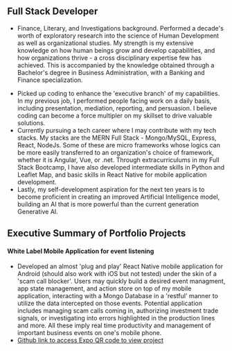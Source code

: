 <h2>Full Stack Developer</h2>
<ul>
  <li>
    Finance, Literary, and Investigations background. Performed a decade's worth of exploratory research into the science of Human Development as well as organizational studies. My strength is my extensive knowledge on how human beings grow and develop capabilities, and how organizations thrive - a cross disciplinary expertise few has achieved. This is accompanied by the knowledge obtained through a Bachelor's degree in Business Administration, with a Banking and Finance specialization.
  </li>
  <p></p>
  <li>
    Picked up coding to enhance the 'executive branch' of my capabilities. In my previous job, I performed people facing work on a daily basis, including presentation, mediation, reporting, and persuasion. I believe coding can become a force multipler on my skillset to drive valuable solutions.
  </li>
  <li>
    Currently pursuing a tech career where I may contribute with my tech stacks. My stacks are the MERN Full Stack - Mongo/MySQL, Express, React, NodeJs. Some of these are micro frameworks whose logics can be more easily transferred to an organization's choice of framework, whether it is Angular, Vue, or .net. Through extracurriculums in my Full Stack Bootcamp, I have also developed intermediate skills in Python and Leaflet Map, and basic skills in React Native for mobile application development.
  </li>
  <li>
    Lastly, my self-development aspiration for the next ten years is to become proficient in creating an improved Artificial Intelligence model, building an AI that is more powerful than the current generation Generative AI. 
  </li>
</ul>
<h2> Executive Summary of Portfolio Projects </h2>
<h4> White Label Mobile Application for event listening </h4>

<ul>
<li>
Developed an almost 'plug and play' React Native mobile application for Android (should also work with iOS but not tested) under the skin of a 'scam call blocker'. Users may quickly build a desired event managment, app state management, and action store on top of my mobile application, interacting with a Mongo Database in a 'restful' manner to utilize the data intercepted on those events. Potential application includes managing scam calls coming in, authorizing investment trade signals, or investigating into errors highlighted in the production lines and more. All these imply real time productivity and management of important business events on one's mobile phone.
</li>
<li>
<a href="https://github.com/Kern000/projectTwoFrontEnd-ReactNative" /> Github link to access Expo QR code to view project
</li>
</ul>

<h4> </h4>



